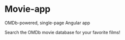 # Movie-app

OMDb-powered, single-page Angular app

Search the OMDb movie database for your favorite films!

